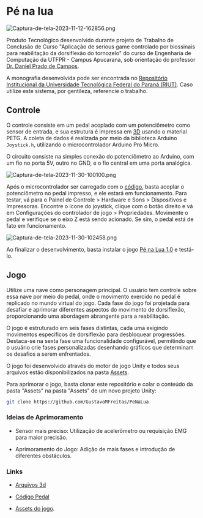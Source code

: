
# Pé na lua

![Captura-de-tela-2023-11-12-162856.png](https://i.postimg.cc/Vsjh9qBD/Captura-de-tela-2023-11-12-162856.png)

Produto Tecnológico desenvolvido durante projeto de Trabalho de Conclusão de Curso "Aplicação de serious game controlado por biossinais para reabilitação da dorsiflexão do tornozelo" do curso de Engenharia de Computação da UTFPR - Campus Apucarana, sob orientação do professor [Dr. Daniel Prado de Campos](https://lattes.cnpq.br/2260564602839139).

A monografia desenvolvida pode ser encontrada no [Repositório Institucional da Universidade Tecnológica Federal do Paraná (RIUT)](http://repositorio.utfpr.edu.br/jspui/handle/1/33487). Caso utilize este sistema, por gentileza, referencie o trabalho.

## Controle

O controle consiste em um pedal acoplado com um potenciômetro como sensor de entrada, e sua estrutura é impressa em [3D](#links) usando o material PETG. A coleta de dados é realizada por meio da biblioteca Arduino `Joystick.h`, utilizando o microcontrolador Arduino Pro Micro.

O circuito consiste na simples conexão do potenciômetro ao Arduino, com um fio no porta 5V, outro no GND, e o fio central em uma porta analógica.

![Captura-de-tela-2023-11-30-100100.png](https://i.postimg.cc/W1KD9vp6/Captura-de-tela-2023-11-30-100100.png)

Após o microcontrolador ser carregado com o [código](#links), basta acoplar o potenciômetro no pedal impresso, e ele estará em funcionamento. Para testar, vá para o Painel de Controle > Hardware e Sons > Dispositivos e Impressoras. Encontre o ícone do joystick, clique com o botão direito e vá em Configurações do controlador de jogo > Propriedades. Movimente o pedal e verifique se o eixo Z está sendo acionado. Se sim, o pedal está de fato em funcionamento.

![Captura-de-tela-2023-11-30-102458.png](https://i.postimg.cc/pTYz1Ld5/Captura-de-tela-2023-11-30-102458.png)

Ao finalizar o desenvolvimento, basta instalar o jogo [Pé na Lua 1.0](https://github.com/GustavoMFreitas/PeNaLua/releases/tag/Game) e testá-lo.

## Jogo

Utilize uma nave como personagem principal. O usuário tem controle sobre essa nave por meio do pedal, onde o movimento exercido no pedal é replicado no mundo virtual do jogo. Cada fase do jogo foi projetada para desafiar e aprimorar diferentes aspectos do movimento de dorsiflexão, proporcionando uma abordagem abrangente para a reabilitação. 

O jogo é estruturado em seis fases distintas, cada uma exigindo movimentos específicos de dorsiflexão para desbloquear progressões. Destaca-se na sexta fase uma funcionalidade configurável, permitindo que o usuário crie fases personalizadas desenhando gráficos que determinam os desafios a serem enfrentados.

O jogo foi desenvolvido através do motor de jogo Unity e todos seus arquivos estão disponibilizados na pasta [Assets](Assets).

Para aprimorar o jogo, basta clonar este repositório e colar o conteúdo da pasta "Assets" na pasta "Assets" de um novo projeto Unity:

```bash
git clone https://github.com/GustavoMFreitas/PeNaLua
```

### Ideias de Aprimoramento

- Sensor mais preciso: Utilização de acelerômetro ou requisição EMG para maior precisão.

- Aprimoramento do Jogo: Adição de mais fases e introdução de diferentes obstáculos.

### Links
- [Arquivos 3d](Models)

- [Código Pedal](Microcontroller)
- [Assets do jogo](Assets).
